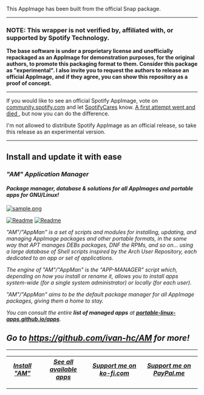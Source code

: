 This AppImage has been built from the official Snap package.

--------------------------------------------------
### NOTE: This wrapper is not verified by, affiliated with, or supported by Spotify Technology.

**The base software is under a proprietary license and unofficially repackaged as an AppImage for demonstration purposes, for the original authors, to promote this packaging format to them. Consider this package as "experimental". I also invite you to request the authors to release an official AppImage, and if they agree, you can show this repository as a proof of concept.**

--------------------------------------------------

If you would like to see an official Spotify AppImage, vote on [community.spotify.com](https://community.spotify.com) and let [SpotifyCares](https://twitter.com/SpotifyCares) know. [A first attempt went and died ](https://community.spotify.com/t5/Closed-Ideas/Provide-Spotify-Desktop-Client-in-cross-distro-AppImage-bundle/idi-p/1337399), but now you can do the difference.

I'm not allowed to distribute Spotify AppImage as an official release, so take this release as an experimental version.

------------------------------------------------------------------------

## Install and update it with ease

### *"*AM*" Application Manager* 
#### *Package manager, database & solutions for all AppImages and portable apps for GNU/Linux!*

[![sample.png](https://raw.githubusercontent.com/ivan-hc/AM/main/sample/sample.png)](https://github.com/ivan-hc/AM)

[![Readme](https://img.shields.io/github/stars/ivan-hc/AM?label=%E2%AD%90&style=for-the-badge)](https://github.com/ivan-hc/AM/stargazers) [![Readme](https://img.shields.io/github/license/ivan-hc/AM?label=&style=for-the-badge)](https://github.com/ivan-hc/AM/blob/main/LICENSE)

*"AM"/"AppMan" is a set of scripts and modules for installing, updating, and managing AppImage packages and other portable formats, in the same way that APT manages DEBs packages, DNF the RPMs, and so on... using a large database of Shell scripts inspired by the Arch User Repository, each dedicated to an app or set of applications.*

*The engine of "AM"/"AppMan" is the "APP-MANAGER" script which, depending on how you install or rename it, allows you to install apps system-wide (for a single system administrator) or locally (for each user).*

*"AM"/"AppMan" aims to be the default package manager for all AppImage packages, giving them a home to stay.*

*You can consult the entire **list of managed apps** at [**portable-linux-apps.github.io/apps**](https://portable-linux-apps.github.io/apps).*

## *Go to *https://github.com/ivan-hc/AM* for more!*

------------------------------------------------------------------------

| [***Install "AM"***](https://github.com/ivan-hc/AM) | [***See all available apps***](https://portable-linux-apps.github.io) | [***Support me on ko-fi.com***](https://ko-fi.com/IvanAlexHC) | [***Support me on PayPal.me***](https://paypal.me/IvanAlexHC) |
| - | - | - | - |

------------------------------------------------------------------------
